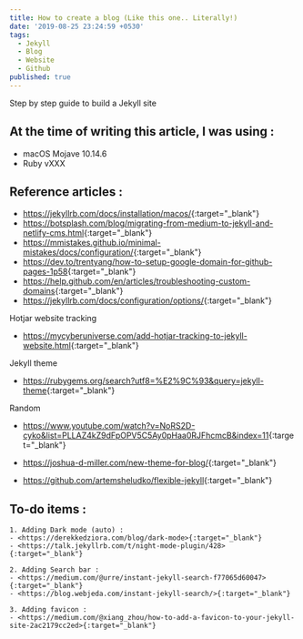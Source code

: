 ```yaml
---
title: How to create a blog (Like this one.. Literally!)
date: '2019-08-25 23:24:59 +0530'
tags:
  - Jekyll
  - Blog
  - Website
  - Github
published: true
---
```

Step by step guide to build a Jekyll site

## At the time of writing this article, I was using :

- macOS Mojave 10.14.6
- Ruby vXXX



## Reference articles :

- <https://jekyllrb.com/docs/installation/macos/>{:target="_blank"}
- <https://botsplash.com/blog/migrating-from-medium-to-jekyll-and-netlify-cms.html>{:target="_blank"}
- <https://mmistakes.github.io/minimal-mistakes/docs/configuration/>{:target="_blank"}
- <https://dev.to/trentyang/how-to-setup-google-domain-for-github-pages-1p58>{:target="_blank"}
- <https://help.github.com/en/articles/troubleshooting-custom-domains>{:target="_blank"}
- <https://jekyllrb.com/docs/configuration/options/>{:target="_blank"}

Hotjar website tracking
- <https://mycyberuniverse.com/add-hotjar-tracking-to-jekyll-website.html>{:target="_blank"}

Jekyll theme
- <https://rubygems.org/search?utf8=%E2%9C%93&query=jekyll-theme>{:target="_blank"}

Random
- <https://www.youtube.com/watch?v=NoRS2D-cyko&list=PLLAZ4kZ9dFpOPV5C5Ay0pHaa0RJFhcmcB&index=11>{:target="_blank"}

- <https://joshua-d-miller.com/new-theme-for-blog/>{:target="_blank"}
- <https://github.com/artemsheludko/flexible-jekyll>{:target="_blank"}


## To-do items :

```
1. Adding Dark mode (auto) :
- <https://derekkedziora.com/blog/dark-mode>{:target="_blank"}
- <https://talk.jekyllrb.com/t/night-mode-plugin/428>{:target="_blank"}

2. Adding Search bar :
- <https://medium.com/@urre/instant-jekyll-search-f77065d60047>{:target="_blank"}
- <https://blog.webjeda.com/instant-jekyll-search/>{:target="_blank"}

3. Adding favicon :
- <https://medium.com/@xiang_zhou/how-to-add-a-favicon-to-your-jekyll-site-2ac2179cc2ed>{:target="_blank"}

```